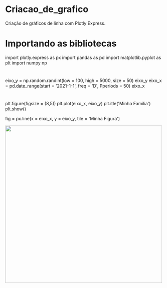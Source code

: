 # Criacao_de_grafico
Criação de gráficos de linha com Plotly Express.

# Importando as bibliotecas
import plotly.express as px
import pandas as pd
import matplotlib.pyplot as plt
import numpy np
#
eixo_y = np.random.randint(low = 100, high = 5000, size = 50)
eixo_y
eixo_x = pd.date_range(start = '2021-1-1', freq = 'D', Pperiods = 50)
eixo_x
#
plt.figure(figsize = (8,5))
plt.plot(eixo_x, eixo_y)
plt.itle('Minha Familia')
plt.show()


fig = px.line(x = eixo_x, y = eixo_y, tile = 'Minha Figura')

<div 
<align="center">
<img src="https://user-images.githubusercontent.com/98922466/165169727-c7bcfb1d-dd88-433c-8f1e-37300c5f986a.png" width="500px">
</div>
